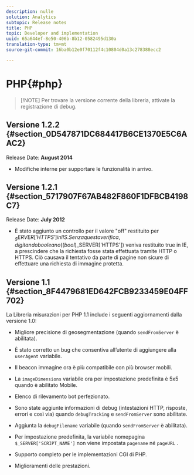 ```yaml
---
description: nulle
solution: Analytics
subtopic: Release notes
title: PHP
topic: Developer and implementation
uuid: 65a644ef-8e50-406b-8b12-0582495d130a
translation-type: tm+mt
source-git-commit: 16ba0b12e0f70112f4c10804d0a13c278388ecc2

---
```



# PHP{#php}

> [!NOTE] Per trovare la versione corrente della libreria, attivate la registrazione di debug.

## Versione 1.2.2 {#section_0D547871DC684417B6CE1370E5C6AAC2}

Release Date: **August 2014**

* Modifiche interne per supportare le funzionalità in arrivo.

## Versione 1.2.1 {#section_5717907F67AB482F860F1DFBCB4198C7}

Release Date: **July 2012**

* È stato aggiunto un controllo per il valore "off" restituito per $_SERVER['HTTPS'] in IIS. Senza questa verifica, digitando booleano ((bool)$_SERVER['HTTPS']) veniva restituito true in IE, a prescindere che la richiesta fosse stata effettuata tramite HTTP o HTTPS. Ciò causava il tentativo da parte di pagine non sicure di effettuare una richiesta di immagine protetta.

## Versione 1.1 {#section_8F4479681ED642FCB9233459E04FF702}

La Libreria misurazioni per PHP 1.1 include i seguenti aggiornamenti dalla versione 1.0:

* Migliore precisione di geosegmentazione (quando `sendFromServer` è abilitata).
* È stato corretto un bug che consentiva all’utente di aggiungere alla `userAgent` variabile.
* Il beacon immagine ora è più compatibile con più browser mobili.
* La `imageDimensions` variabile ora per impostazione predefinita è 5x5 quando è abilitato Mobile.
* Elenco di rilevamento bot perfezionato.
* Sono state aggiunte informazioni di debug (intestazioni HTTP, risposte, errori e così via) quando `debugTracking` e `sendFromServer` sono abilitate.

* Aggiunta la `debugFilename` variabile (quando `sendFromServer` è abilitata).

* Per impostazione predefinita, la variabile nomepagina `$_SERVER['SCRIPT_NAME']` non viene impostata `pagename` né `pageURL` .

* Supporto completo per le implementazioni CGI di PHP.
* Miglioramenti delle prestazioni.

